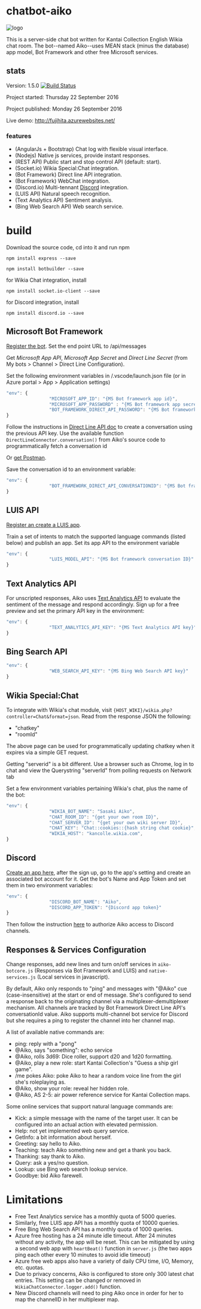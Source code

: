 # chatbot-aiko
![logo](http://i.imgur.com/0TDRfTd.png "Aiko the chat bot")

This is a server-side chat bot written for Kantai Collection English Wikia chat room. The bot--named Aiko--uses MEAN stack (minus the database) app model, Bot Framework and other free Microsoft services.

## stats
Version: 1.5.0
[![Build Status](https://travis-ci.org/Fujihita/chatbot-aiko.svg?branch=master)](https://travis-ci.org/Fujihita/chatbot-aiko)

Project started: Thursday 22 September 2016

Project published: Monday 26 September 2016

Live demo: http://fujihita.azurewebsites.net/

### features
* (AngularJs + Bootstrap) Chat log with flexible visual interface.
* (Nodejs) Native js services, provide instant responses.
* (REST API) Public start and stop control API (default: start).
* (Socket.io) Wikia Special:Chat integration.
* (Bot Framework) Direct line API integration.
* (Bot Framework) WebChat integration.
* (Discord.io) Multi-tennant [Discord](https://discordapp.com/) integration.
* (LUIS API) Natural speech recognition.
* (Text Analytics API) Sentiment analysis.
* (Bing Web Search API) Web search service.

# build

Download the source code, cd into it and run npm

```
npm install express --save
```
```
npm install botbuilder --save
```

for Wikia Chat integration, install

```
npm install socket.io-client --save
```

for Discord integration, install

```
npm install discord.io --save
```

## Microsoft Bot Framework
[Register the bot](https://dev.botframework.com/). Set the end point URL to /api/messages

Get *Microsoft App API*, *Microsoft App Secret* and *Direct Line Secret* (from My bots > Channel > Direct Line Configuration).

Set the following environment variables in /.vscode/launch.json file (or in Azure portal > App > Application settings)

```javascript
"env": {
                "MICROSOFT_APP_ID": "{MS Bot framework app id}",
                "MICROSOFT_APP_PASSWORD" : "{MS Bot framework app secret}",
                "BOT_FRAMEWORK_DIRECT_API_PASSWORD": "{MS Bot framework direct API key}"
}
```

Follow the instructions in [Direct Line API doc](https://docs.botframework.com/en-us/restapi/directline/) to create a conversation using the previous API key. Use the available function ```DirectLineConnector.conversation()``` from Aiko's source code to programmatically fetch a conversation id

Or [get Postman](https://www.getpostman.com/).

Save the conversation id to an environment variable:

```javascript
"env": {
                "BOT_FRAMEWORK_DIRECT_API_CONVERSATIONID": "{MS Bot framework conversation ID}"
}
```

## LUIS API
[Register an create a LUIS app](https://www.luis.ai). 

Train a set of intents to match the supported language commands (listed below) and publish an app.
Set its app API to the environment variable 

```javascript
"env": {
                "LUIS_MODEL_API": "{MS Bot framework conversation ID}"
}
```

## Text Analytics API

For unscripted responses, Aiko uses [Text Analytics API](https://www.microsoft.com/cognitive-services/en-us/text-analytics-api) to evaluate the sentiment of the message and respond accordingly. Sign up for a free preview and set the primary API key in the environment:

```javascript
"env": {
                "TEXT_ANALYTICS_API_KEY": "{MS Text Analytics API key}"
}
```

## Bing Search API

```javascript
"env": {
                "WEB_SEARCH_API_KEY": "{MS Bing Web Search API key}"
}
```

## Wikia Special:Chat

To integrate with Wikia's chat module, visit ```{HOST_WIKI}/wikia.php?controller=Chat&format=json```. Read from the response JSON the following:
* "chatkey"
* "roomId"

The above page can be used for programmatically updating chatkey when it expires via a simple GET request.

Getting "serverid" is a bit different. Use a browser such as Chrome, log in to chat and view the Querystring "serverId" from polling requests on Network tab

Set a few environment variables pertaining Wikia's chat, plus the name of the bot:

```javascript
"env": {
                "WIKIA_BOT_NAME": "Sasaki Aiko",
                "CHAT_ROOM_ID": "{get your own room ID}",
                "CHAT_SERVER_ID": "{get your own wiki server ID}",
                "CHAT_KEY": "Chat::cookies::{hash string chat cookie}",
                "WIKIA_HOST": "kancolle.wikia.com",
}
```

## Discord

[Create an app here](https://discordapp.com/developers/applications/me), after the sign up, go to the app's setting and create an associated bot account for it. Get the bot's Name and App Token and set them in two environment variables:

```javascript
"env": {
                "DISCORD_BOT_NAME": "Aiko",
                "DISCORD_APP_TOKEN": "{Discord app token}"
}
```

Then follow the instruction [here](https://discordapp.com/developers/docs/topics/oauth2) to authorize Aiko access to Discord channels.

## Responses & Services Configuration

Change responses, add new lines and turn on/off services in ```aiko-botcore.js``` (Responses via Bot Framework and LUIS) and ```native-services.js``` (Local services in javascript).

By default, Aiko only responds to "ping" and messages with "@Aiko" cue (case-insensitive) at the start or end of message. She's configured to send a response back to the originating channel via a multiplexer-demultiplexer mechanism. All channels are tracked by Bot Framework Direct Line API's conversationId value. Aiko supports multi-channel bot service for Discord but she requires a ping to register the channel into her channel map.

A list of available native commands are:
* ping: reply with a "pong"
* @Aiko, says "something": echo service
* @Aiko, rolls 3d69: Dice roller, support d20 and 1d20 formatting.
* @Aiko, play a new role: start Kantai Collection's "Guess a ship girl game".
* /me pokes Aiko: poke Aiko to hear a random voice line from the girl she's roleplaying as.
* @Aiko, show your role: reveal her hidden role.
* @Aiko, AS 2-5: air power reference service for Kantai Collection maps.

Some online services that support natural language commands are:
* Kick: a simple message with the name of the target user. It can be configured into an actual action with elevated permission.
* Help: not yet implemented web query service.
* GetInfo: a bit information about herself.
* Greeting: say hello to Aiko.
* Teaching: teach Aiko something new and get a thank you back.
* Thanking: say thank to Aiko.
* Query: ask a yes/no question.
* Lookup: use Bing web search lookup service.
* Goodbye: bid Aiko farewell.

# Limitations

* Free Text Analytics service has a monthly quota of 5000 queries.
* Similarly, free LUIS app API has a monthly quota of 10000 queries.
* Free Bing Web Search API has a monthly quota of 1000 queries.
* Azure free hosting has a 24 minute idle timeout. After 24 minutes without any activity, the app will be reset. This can be mitigated by using a second web app with ```heartBeat()``` function in ```server.js``` (the two apps ping each other every 10 minutes to avoid idle timeout)
* Azure free web apps also have a variety of daily CPU time, I/O, Memory, etc. quotas.
* Due to privacy concerns, Aiko is configured to store only 300 latest chat entries. This setting can be changed or removed in ```WikiaChatConnector.logger.add()``` function.
* New Discord channels will need to ping Aiko once in order for her to map the channelID in her multiplexer map.